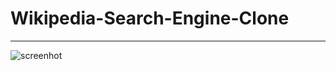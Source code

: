# Wikipedia-Search-Engine-Clone
<hr>

![screenhot](https://github.com/The-Flying-Dev/Wikipedia-Search-Engine-Clone/blob/main/Wikipedia%20Search%20Engine.png)
